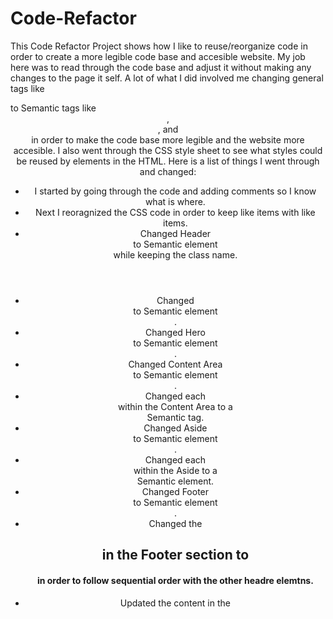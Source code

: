 # Code-Refactor
This Code Refactor Project shows how I like to reuse/reorganize code in order to create a more legible code base and accesible website. My job here was to read through the code base and adjust it without making any changes to the page it self. A lot of what I did involved me changing general tags like <div> to Semantic tags like <header>, <section>, and <article> in order to make the code base more legible and the website more accesible. I also went through the CSS style sheet to see what styles could be reused by elements in the HTML. Here is a list of things I went through and changed:
- I started by going through the code and adding comments so I know what is where.
- Next I reoragnized the CSS code in order to keep like items with like items.
- Changed Header <div> to Semantic element <header> while keeping the class name.
- Changed <div> to Semantic element <nav>.
- Changed Hero <div> to Semantic element <section>.
- Changed Content Area <div> to Semantic element <main>.
- Changed each <div> within the Content Area to a <article> Semantic tag.
- Changed Aside <div> to Semantic element <aside>.
- Changed each <div> within the Aside to a <section> Semantic element.
- Changed Footer <div> to Semantic element <footer>.
- Changed the <h2> in the Footer section to <h4> in order to follow sequential order with the other headre elemtns.
- Updated the content in the <title> element to reflect the company and what they do.
- Removed id's within each <article> in the Content Area.
- Added alt attributes to <img> elements in the Content Area.
- After viewing the pictures on the website, I determined that they are all decorational. Therefore their alt attribute's should stay empty.
- Consolidated CSS for the Content Area by making new classes for the HTML, and refering to them in CSS.
- For the Aside section, I changed the parent <div> to Semantic Element <aside>.
- I changed the child <div> elements in the Aside section to <section> Semantic elements.
- Added alt attributes to <img> elements in the Aside Area.
- After viewing the pictures on the website, I determined that they are all decorational. Therefore their alt attribute's should stay empty.
- Consolidated CSS for the Aside Area by making new classes for the HTML, and refering to them in CSS.
- For the Footer section, I changed the parent <div> element to Semantic element <footer>.
- I changed the <h2> tag in the Footer section to a <h4> in order to follow the header hierarchy.

Here is a link to the deployed website: https://calebfunderburk.github.io/Horiseon-Code-Refactor-Fun-Time/

Screenshot of website: 
![Screenshot of Horiseon's Website](assets/images/horiseon-screenshot.png)